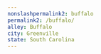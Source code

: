 ```yaml
---
﻿nonslashpermalink2: buffalo
permalink2: /buffalo/
alley: Buffalo
city: Greenville
state: South Carolina
---
```

